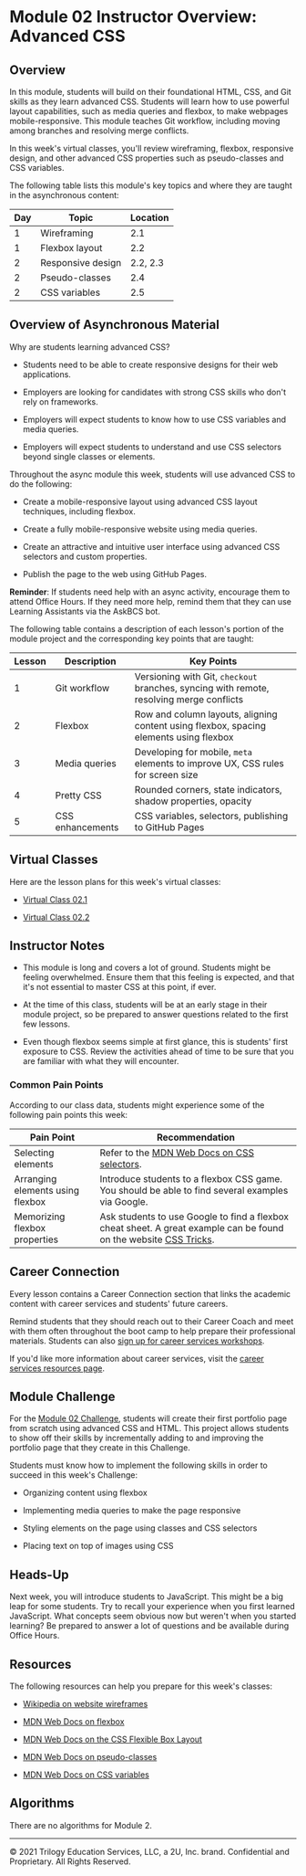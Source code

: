 # Module 02 Instructor Overview: Advanced CSS

## Overview

In this module, students will build on their foundational HTML, CSS, and Git skills as they learn advanced CSS. Students will learn how to use powerful layout capabilities, such as media queries and flexbox, to make webpages mobile-responsive. This module teaches Git workflow, including moving among branches and resolving merge conflicts.

In this week's virtual classes, you'll review wireframing, flexbox, responsive design, and other advanced CSS properties such as pseudo-classes and CSS variables.

The following table lists this module's key topics and where they are taught in the asynchronous content:

| Day | Topic             | Location |
| --- | ----------------- | -------- |
| 1   | Wireframing       | 2.1      |
| 1   | Flexbox layout    | 2.2      |
| 2   | Responsive design | 2.2, 2.3 |
| 2   | Pseudo-classes    | 2.4      |
| 2   | CSS variables     | 2.5      |

## Overview of Asynchronous Material

Why are students learning advanced CSS?

* Students need to be able to create responsive designs for their web applications.

* Employers are looking for candidates with strong CSS skills who don't rely on frameworks.

* Employers will expect students to know how to use CSS variables and media queries.

* Employers will expect students to understand and use CSS selectors beyond single classes or elements.

Throughout the async module this week, students will use advanced CSS to do the following:

* Create a mobile-responsive layout using advanced CSS layout techniques, including flexbox.

* Create a fully mobile-responsive website using media queries.

* Create an attractive and intuitive user interface using advanced CSS selectors and custom properties.

* Publish the page to the web using GitHub Pages.

**Reminder**: If students need help with an async activity, encourage them to attend Office Hours. If they need more help, remind them that they can use Learning Assistants via the AskBCS bot.

The following table contains a description of each lesson's portion of the module project and the corresponding key points that are taught:

| Lesson | Description      | Key Points                                                                             |
| ------ | ---------------- | -------------------------------------------------------------------------------------- |
| 1      | Git workflow     | Versioning with Git, `checkout` branches, syncing with remote, resolving merge conflicts    |
| 2      | Flexbox          | Row and column layouts, aligning content using flexbox, spacing elements using flexbox |
| 3      | Media queries    | Developing for mobile, `meta` elements to improve UX, CSS rules for screen size        |
| 4      | Pretty CSS       | Rounded corners, state indicators, shadow properties, opacity                          |
| 5      | CSS enhancements | CSS variables, selectors, publishing to GitHub Pages                                   |

## Virtual Classes

Here are the lesson plans for this week's virtual classes:

* [Virtual Class 02.1](./02.1-REQUIRED.md)

* [Virtual Class 02.2](./02.2-REQUIRED.md)

## Instructor Notes

* This module is long and covers a lot of ground. Students might be feeling overwhelmed. Ensure them that this feeling is expected, and that it's not essential to master CSS at this point, if ever.

* At the time of this class, students will be at an early stage in their module project, so be prepared to answer questions related to the first few lessons.

* Even though flexbox seems simple at first glance, this is students' first exposure to CSS. Review the activities ahead of time to be sure that you are familiar with what they will encounter.

### Common Pain Points

According to our class data, students might experience some of the following pain points this week:

| Pain Point                       | Recommendation                                                                                                                                 |
| -------------------------------- | -----------------------------------------------------------------------------------------------------------------------------------------------|
| Selecting elements               | Refer to the [MDN Web Docs on CSS selectors](https://developer.mozilla.org/en-US/docs/Learn/CSS/Building_blocks/Selectors).                    |
| Arranging elements using flexbox | Introduce students to a flexbox CSS game. You should be able to find several examples via Google.                                              |
| Memorizing flexbox properties    | Ask students to use Google to find a flexbox cheat sheet. A great example can be found on the website [CSS Tricks](https://css-tricks.com/).   |

## Career Connection

Every lesson contains a Career Connection section that links the academic content with career services and students' future careers.

Remind students that they should reach out to their Career Coach and meet with them often throughout the boot camp to help prepare their professional materials. Students can also [sign up for career services workshops](https://careernetwork.2u.com/?utm_medium=Academics&utm_source=boot_camp).

If you'd like more information about career services, visit the [career services resources page](https://careernetwork.2u.com/?utm_medium=Academics&utm_source=boot_camp/).

## Module Challenge

For the [Module 02 Challenge](../../01-Class-Content/02-Advanced-CSS/02-Challenge), students will create their first portfolio page from scratch using advanced CSS and HTML. This project allows students to show off their skills by incrementally adding to and improving the portfolio page that they create in this Challenge.

Students must know how to implement the following skills in order to succeed in this week's Challenge:

* Organizing content using flexbox

* Implementing media queries to make the page responsive

* Styling elements on the page using classes and CSS selectors

* Placing text on top of images using CSS

## Heads-Up

Next week, you will introduce students to JavaScript. This might be a big leap for some students. Try to recall your experience when you first learned JavaScript. What concepts seem obvious now but weren't when you started learning? Be prepared to answer a lot of questions and be available during Office Hours.

## Resources

The following resources can help you prepare for this week's classes:

* [Wikipedia on website wireframes](https://en.wikipedia.org/wiki/Website_wireframe)

* [MDN Web Docs on flexbox](https://developer.mozilla.org/en-US/docs/Learn/CSS/CSS_layout/Flexbox)

* [MDN Web Docs on the CSS Flexible Box Layout](https://developer.mozilla.org/en-US/docs/Web/CSS/CSS_Flexible_Box_Layout)

* [MDN Web Docs on pseudo-classes](https://developer.mozilla.org/en-US/docs/Web/CSS/Pseudo-classes)

* [MDN Web Docs on CSS variables](https://developer.mozilla.org/en-US/docs/Web/CSS/Using_CSS_custom_properties)

## Algorithms

There are no algorithms for Module 2.

---
© 2021 Trilogy Education Services, LLC, a 2U, Inc. brand. Confidential and Proprietary. All Rights Reserved.
